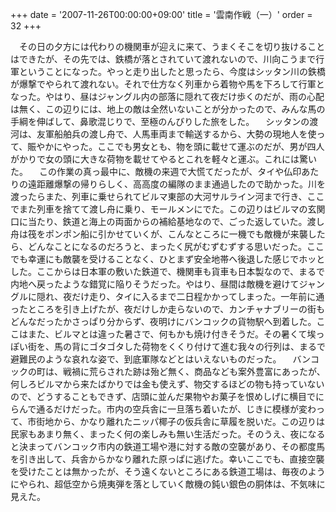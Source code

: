 +++
date = '2007-11-26T00:00:00+09:00'
title = '雲南作戦（一）'
order = 32
+++

　その日の夕方には代わりの機関車が迎えに来て、うまくそこを切り抜けることはできたが、その先では、鉄橋が落とされていて渡れないので、川向こうまで行軍ということになった。やっと走り出したと思ったら、今度はシッタン川の鉄橋が爆撃でやられて渡れない。それで仕方なく列車から着物や馬を下ろして行軍となった。やはり、昼はジャングル内の部落に隠れて夜だけ歩くのだが、雨の心配は無く、この辺りには、地上の敵は全然いないことが分かったので、みんな馬の手綱を伸ばして、鼻歌混じりで、至極のんびりした旅をした。
　シッタンの渡河は、友軍船舶兵の渡し舟で、人馬車両まで輸送するから、大勢の現地人を使って、賑やかにやった。ここでも男女とも、物を頭に載せて運ぶのだが、男が四人がかりで女の頭に大きな荷物を載せてやるとこれを軽々と運ぶ。これには驚いた。
　この作業の真っ最中に、敵機の来週で大慌てだったが、タイや仏印あたりの遠距離爆撃の帰りらしく、高高度の編隊のまま通過したので助かった。川を渡ったらまた、列車に乗せられてビルマ東部の大河サルライン河まで行き、ここでまた列車を捨てて渡し舟に乗り、モールメンにでた。この辺りはビルマの玄関口に当たり、鉄道と海上の両面からの補給基地なので、ごった返していた。渡し舟は筏をポンポン船に引かせていくが、こんなところに一機でも敵機が来襲したら、どんなことになるのだろうと、まったく尻がむずむずする思いだった。ここでも幸運にも敵襲を受けることなく、ひとまず安全地帯へ後退した感じでホッとした。ここからは日本軍の敷いた鉄道で、機関車も貨車も日本製なので、まるで内地へ戻ったような錯覚に陥りそうだった。やはり、昼間は敵機を避けてジャングルに隠れ、夜だけ走り、タイに入るまで二日程かかってしまった。一年前に通ったところを引き上げたが、夜だけしか走らないので、カンチャナブリーの街もどんなだったかさっぱり分からず、夜明けにバンコックの貨物駅へ到着した。ここはまた、ビルマとは違った暑さで、何もかも焼け付きそうだ。その暑くて埃っぽい街を、馬の背にゴタゴタした荷物をくくり付けて進む我々の行列は、まるで避難民のような哀れな姿で、到底軍隊などとはいえないものだった。
　バンコックの町は、戦禍に荒らされた跡は殆ど無く、商品なども案外豊富にあったが、何しろビルマから来たばかりでは金も使えず、物交するほどの物も持っていないので、どうすることもできず、店頭に並んだ果物やお菓子を恨めしげに横目でにらんで通るだけだった。市内の空兵舎に一旦落ち着いたが、じきに模様が変わって、市街地から、かなり離れたニッパ椰子の仮兵舎に草履を脱いだ。この辺りは民家もあまり無く、まったく何の楽しみも無い生活だった。そのうえ、夜になると決まってバンコック市内の鉄道工場や港に対する敵の空襲があり、その都度馬を引き出して、兵舎からかなり離れた原っぱに逃げた。幸いここでも、直接空襲を受けたことは無かったが、そう遠くないところにある鉄道工場は、毎夜のようにやられ、超低空から焼夷弾を落としていく敵機の鈍い銀色の胴体は、不気味に見えた。
